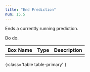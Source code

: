 ```yaml
---
title: "End Prediction"
num: 15.5
---
```


Ends a currently running prediction. 

Do do.

| Box Name | Type | Description | 
|-------|--------|--------|
|||
{:class='table table-primary' }







